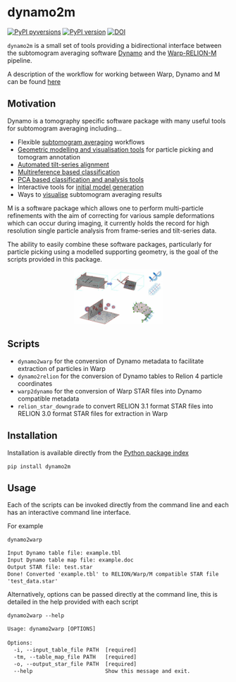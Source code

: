 # dynamo2m
[![PyPI pyversions](https://img.shields.io/pypi/pyversions/dynamo2m.svg)](https://pypi.python.org/pypi/dynamo2m/)
[![PyPI version](https://badge.fury.io/py/dynamo2m.svg)](https://pypi.python.org/pypi/dynamo2m/)
[![DOI](https://zenodo.org/badge/273026988.svg)](https://zenodo.org/badge/latestdoi/273026988)

`dynamo2m` is a small set of tools providing a bidirectional interface between the subtomogram averaging software 
[Dynamo](https://wiki.dynamo.biozentrum.unibas.ch/w/index.php/Main_Page) 
and the 
[Warp-RELION-M](http://www.warpem.com/warp/?page_id=1614) pipeline.

A description of the workflow for working between Warp, Dynamo and M can be found [here](https://wiki.dynamo.biozentrum.unibas.ch/w/index.php/Integration_with_Warp_and_M)


## Motivation
Dynamo is a tomography specific software package with many useful tools for subtomogram averaging including...

- Flexible [subtomogram averaging](https://wiki.dynamo.biozentrum.unibas.ch/w/index.php/Dcp_GUI) workflows
- [Geometric modelling and visualisation tools](https://wiki.dynamo.biozentrum.unibas.ch/w/index.php/Model) for particle picking and tomogram annotation
- [Automated tilt-series alignment](https://wiki.dynamo.biozentrum.unibas.ch/w/index.php/Walkthrough_on_command_line_based_tilt_series_alignment)
- [Multireference based classification](https://wiki.dynamo.biozentrum.unibas.ch/w/index.php/Multireference_Analysis)
- [PCA based classification and analysis tools](https://wiki.dynamo.biozentrum.unibas.ch/w/index.php/Walkthrough_on_PCA_through_the_command_line)
- Interactive tools for [initial model generation](https://wiki.dynamo.biozentrum.unibas.ch/w/index.php/Starters_guide#Initial_model_generation)
- Ways to [visualise](https://wiki.dynamo.biozentrum.unibas.ch/w/index.php/Walkthrough_for_lattices_on_vesicles#Merging_the_tables) subtomogram averaging results

M is a software package which allows one to perform multi-particle refinements with the aim of correcting for various 
sample deformations which can occur during imaging, it currently holds the record for high resolution 
single particle analysis from frame-series and tilt-series data.

The ability to easily combine these software packages, particularly for particle picking using a modelled supporting geometry, is the goal of the scripts provided in this package.

 <p align="center">    
     <img src="geom.png"
          alt="Automatically detected fiducial markers"
          width=40%
          height=40%
          />
</p>

## Scripts
- `dynamo2warp` for the conversion of Dynamo metadata to facilitate extraction of particles in Warp
- `dynamo2relion` for the conversion of Dynamo tables to Relion 4 particle coordinates
- `warp2dynamo` for the conversion of Warp STAR files into Dynamo compatible metadata
- `relion_star_downgrade` to convert RELION 3.1 format STAR files into RELION 3.0 format STAR files for extraction in Warp


## Installation
Installation is available directly from the [Python package index](https://pypi.org/project/dynamo2m/)
```
pip install dynamo2m
```


## Usage
Each of the scripts can be invoked directly from the command line and each has an interactive command line interface. 

For example
```
dynamo2warp
```

```
Input Dynamo table file: example.tbl
Input Dynamo table map file: example.doc
Output STAR file: test.star
Done! Converted 'example.tbl' to RELION/Warp/M compatible STAR file 'test_data.star'

```

Alternatively, options can be passed directly at the command line, this is detailed in the help provided with each script

```
dynamo2warp --help
```

```
Usage: dynamo2warp [OPTIONS]

Options:
  -i, --input_table_file PATH  [required]
  -tm, --table_map_file PATH   [required]
  -o, --output_star_file PATH  [required]
  --help                       Show this message and exit.

```
